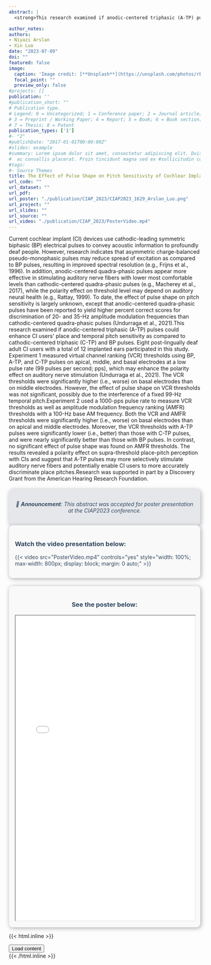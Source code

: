```yaml
---
abstract: |
  <strong>This research examined if anodic-centered triphasic (A-TP) pulses could enhance CI users' place and temporal pitch sensitivity as compared to cathodic-centered triphasic (C-TP) and BP pulses.</strong>

author_notes: 
authors:
- Niyazi Arslan
- Xin Luo
date: "2023-07-09"
doi: ""
featured: false
image:
  caption: 'Image credit: [**Unsplash**](https://unsplash.com/photos/rPOmLGwai2w)'
  focal_point: ""
  preview_only: false
#projects: []
publication: ''
#publication_short: ""
# Publication type.
# Legend: 0 = Uncategorized; 1 = Conference paper; 2 = Journal article;
# 3 = Preprint / Working Paper; 4 = Report; 5 = Book; 6 = Book section;
# 7 = Thesis; 8 = Patent
publication_types: ['1']
#- "2"
#publishDate: "2017-01-01T00:00:00Z"
#slides: example
#summary: Lorem ipsum dolor sit amet, consectetur adipiscing elit. Duis posuere tellus
#  ac convallis placerat. Proin tincidunt magna sed ex #sollicitudin condimentum.
#tags:
#- Source Themes
title: The Effect of Pulse Shape on Pitch Sensitivity of Cochlear Implant Users
url_code: ""
url_dataset: ""
url_pdf: 
url_poster: "./publication/CIAP_2023/CIAP2023_1629_Arslan_Luo.png"
url_project: ""
url_slides: ""
url_source: ""
url_video: "./publication/CIAP_2023/PosterVideo.mp4"
---
```


Current cochlear implant (CI) devices use cathodic-leading symmetric biphasic (BP) electrical pulses to convey acoustic information to profoundly deaf people. However, research indicates that asymmetric charge-balanced pseudo-monophasic pulses may reduce spread of excitation as compared to BP pulses, resulting in improved spectral resolution (e.g., Frijns et al., 1996). In addition, anodic-centered quadra-phasic pulses appear more effective in stimulating auditory nerve fibers with lower most comfortable levels than cathodic-centered quadra-phasic pulses (e.g., Macherey et al., 2017), while the polarity effect on threshold level may depend on auditory neural health (e.g., Rattay, 1999). To date, the effect of pulse shape on pitch sensitivity is largely unknown, except that anodic-centered quadra-phasic pulses have been reported to yield higher percent correct scores for discrimination of 20- and 35-Hz amplitude modulation frequencies than cathodic-centered quadra-phasic pulses (Undurraga et al., 2021).This research examined if anodic-centered triphasic (A-TP) pulses could enhance CI users' place and temporal pitch sensitivity as compared to cathodic-centered triphasic (C-TP) and BP pulses. Eight post-lingually deaf adult CI users with a total of 12 implanted ears participated in this study. Experiment 1 measured virtual channel ranking (VCR) thresholds using BP, A-TP, and C-TP pulses on apical, middle, and basal electrodes at a low pulse rate (99 pulses per second; pps), which may enhance the polarity effect on auditory nerve stimulation (Undurraga et al., 2021). The VCR thresholds were significantly higher (i.e., worse) on basal electrodes than on middle electrodes. However, the effect of pulse shape on VCR thresholds was not significant, possibly due to the interference of a fixed 99-Hz temporal pitch.Experiment 2 used a 1000-pps pulse rate to measure VCR thresholds as well as amplitude modulation frequency ranking (AMFR) thresholds with a 100-Hz base AM frequency. Both the VCR and AMFR thresholds were significantly higher (i.e., worse) on basal electrodes than on apical and middle electrodes. Moreover, the VCR thresholds with A-TP pulses were significantly lower (i.e., better) than those with C-TP pulses, and were nearly significantly better than those with BP pulses. In contrast, no significant effect of pulse shape was found on AMFR thresholds. The results revealed a polarity effect on supra-threshold place-pitch perception with CIs and suggest that A-TP pulses may more selectively stimulate auditory nerve fibers and potentially enable CI users to more accurately discriminate place pitches.Research was supported in part by a Discovery Grant from the American Hearing Research Foundation.


<style>
   .theme-text {
      color: #30475e; /* Dark blue color that should be readable on both light and dark backgrounds */
   }
</style>

<div style="background-color: #E5E7EB; padding: 15px; border: 1px solid #eaeaea; border-radius: 10px; box-shadow: 2px 2px 12px #aaa; margin-top: 20px; text-align: center; font-style: italic;" class="theme-text">

📢 **Announcement**: This abstract was accepted for poster presentation at the CIAP2023 conference.

</div>

<div style="background-color: #f9f9f9; padding: 15px; border: 1px solid #eaeaea; border-radius: 10px; box-shadow: 2px 2px 12px #aaa; margin-bottom: 20px;" class="theme-text">
    
   ### **Watch the video presentation below:**
   
   {{< video src="PosterVideo.mp4" controls="yes" style="width: 100%; max-width: 800px; display: block; margin: 0 auto;" >}}

</div>

<div style="background-color: #f9f9f9; padding: 15px; border: 1px solid #eaeaea; border-radius: 10px; box-shadow: 2px 2px 12px #aaa; margin-top: 20px; text-align: center;" class="theme-text">

   ### **See the poster below:**

   <iframe src="./CIAP2023_1629_Arslan_Luo.pdf" width="100%" height="800px"></iframe>

</div>



{{< html.inline >}}
<div
  hx-get="/content.html"
  hx-trigger="click"
  hx-target="#content_target" />
  <button>Load content</button>
  <div id="content_target"></div>
</div>
{{< /html.inline >}}

